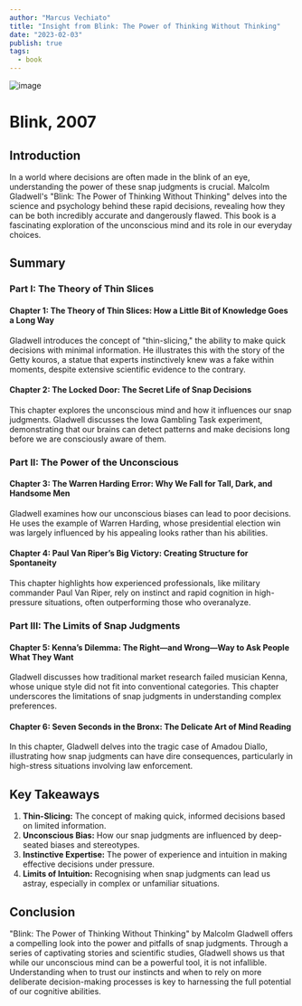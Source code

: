 ```yaml
---
author: "Marcus Vechiato"
title: "Insight from Blink: The Power of Thinking Without Thinking"
date: "2023-02-03"
publish: true
tags:
  - book
--- 
```


![image](/obsidian/blink.jpg)

# Blink, 2007

## Introduction

In a world where decisions are often made in the blink of an eye, understanding the power of these snap judgments is crucial. Malcolm Gladwell's "Blink: The Power of Thinking Without Thinking" delves into the science and psychology behind these rapid decisions, revealing how they can be both incredibly accurate and dangerously flawed. This book is a fascinating exploration of the unconscious mind and its role in our everyday choices.

## Summary

### Part I: The Theory of Thin Slices

#### Chapter 1: The Theory of Thin Slices: How a Little Bit of Knowledge Goes a Long Way

Gladwell introduces the concept of "thin-slicing," the ability to make quick decisions with minimal information. He illustrates this with the story of the Getty kouros, a statue that experts instinctively knew was a fake within moments, despite extensive scientific evidence to the contrary.

#### Chapter 2: The Locked Door: The Secret Life of Snap Decisions

This chapter explores the unconscious mind and how it influences our snap judgments. Gladwell discusses the Iowa Gambling Task experiment, demonstrating that our brains can detect patterns and make decisions long before we are consciously aware of them.

### Part II: The Power of the Unconscious

#### Chapter 3: The Warren Harding Error: Why We Fall for Tall, Dark, and Handsome Men

Gladwell examines how our unconscious biases can lead to poor decisions. He uses the example of Warren Harding, whose presidential election win was largely influenced by his appealing looks rather than his abilities.

#### Chapter 4: Paul Van Riper’s Big Victory: Creating Structure for Spontaneity

This chapter highlights how experienced professionals, like military commander Paul Van Riper, rely on instinct and rapid cognition in high-pressure situations, often outperforming those who overanalyze.

### Part III: The Limits of Snap Judgments

#### Chapter 5: Kenna’s Dilemma: The Right—and Wrong—Way to Ask People What They Want

Gladwell discusses how traditional market research failed musician Kenna, whose unique style did not fit into conventional categories. This chapter underscores the limitations of snap judgments in understanding complex preferences.

#### Chapter 6: Seven Seconds in the Bronx: The Delicate Art of Mind Reading

In this chapter, Gladwell delves into the tragic case of Amadou Diallo, illustrating how snap judgments can have dire consequences, particularly in high-stress situations involving law enforcement.

## Key Takeaways

1. **Thin-Slicing:** The concept of making quick, informed decisions based on limited information.
2. **Unconscious Bias:** How our snap judgments are influenced by deep-seated biases and stereotypes.
3. **Instinctive Expertise:** The power of experience and intuition in making effective decisions under pressure.
4. **Limits of Intuition:** Recognising when snap judgments can lead us astray, especially in complex or unfamiliar situations.

## Conclusion

"Blink: The Power of Thinking Without Thinking" by Malcolm Gladwell offers a compelling look into the power and pitfalls of snap judgments. Through a series of captivating stories and scientific studies, Gladwell shows us that while our unconscious mind can be a powerful tool, it is not infallible. Understanding when to trust our instincts and when to rely on more deliberate decision-making processes is key to harnessing the full potential of our cognitive abilities.

